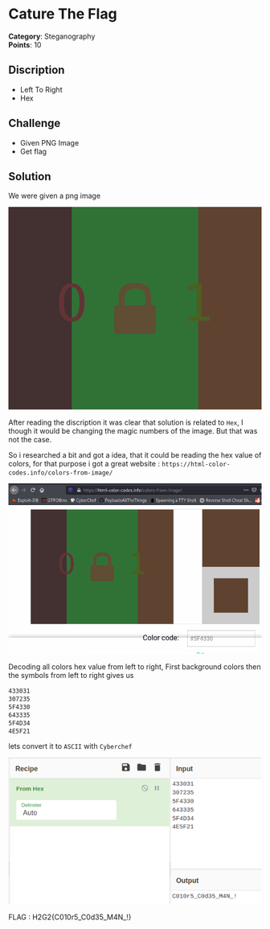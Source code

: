 # Cature The Flag

**Category**: Steganography \
**Points**: 10

## Discription

- Left To Right
- Hex

## Challenge

- Given PNG Image
- Get flag

## Solution

We were given a png image

![](chall.png)

After reading the discription it was clear that solution is related to `Hex`, I though it would be changing the magic numbers of the image. But that was not the case.

So i researched a bit and got a idea, that it could be reading the hex value of colors, for that purpose i got a great website : `https://html-color-codes.info/colors-from-image/`

![](website.png)

Decoding all colors hex value from left to right, First background colors then the symbols from left to right gives us

```
433031
307235
5F4330
643335
5F4D34
4E5F21
```

lets convert it to `ASCII` with `Cyberchef`

![](cyberchef.png)

FLAG : H2G2{C010r5_C0d35_M4N_!}


